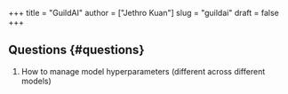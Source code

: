 +++
title = "GuildAI"
author = ["Jethro Kuan"]
slug = "guildai"
draft = false
+++

## Questions {#questions}

1.  How to manage model hyperparameters (different across different models)